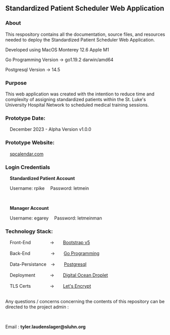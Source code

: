 <html>
    <body>
        <h2>Standardized Patient Scheduler Web Application</h2>
        <h3>About</h3>
        <p>This respository contains all the documentation, source files, and resources needed to deploy 
            the Standardized Patient Scheduler Web Application.</p>
        <p>Developed using MacOS Monterey 12.6 Apple M1</p>
        <p>Go Programming Version -> go1.19.2 darwin/amd64</p>
        <p>Postgresql Version -> 14.5</p>
        <h3>Purpose</h3>
        <p>This web application was created with the intention to reduce time and complexity of assigning standardized patients within the St. Luke's University Hospital Network to scheduled medical training sessions.</p>
        <h3>Prototype Date:</h3>
        &#8195;December 2023 - Alpha Version v1.0.0</br>
        <h3>Prototype Website:</h3>
        &#8195;<a href="https://spcalendar.com">spcalendar.com</a>
        <h3>Login Credentials</h3>
            <p>
                &emsp;<b>Standardized Patient Account</b>
    </p><p>
            &emsp;Username: rpike
            &emsp;Password: letmein
            </p></br>
         <p>
                &emsp;<b>Manager Account</b>
    </p><p>
            &emsp;Username: egarey
            &emsp;Password: letmeinman
            </p>
        <h3>Technology Stack:</h3>
        &#8195;Front-End&#8195;&#8195;&#8195;&#8195; ->&#8195;&#8195;<a href="https://getbootstrap.com/">Bootstrap v5</a></br></br>
        &#8195;Back-End &#8195;&#8195;&#8195;&#8195; ->&#8195;&#8195;<a href="https://go.dev">Go Programming</a></br></br>
        &#8195;Data-Persistance&#8195;->&#8195;&#8195;<a href="https://www.postgresql.org/">Postgresql</a></br></br>
        &#8195;Deployment&#8195;&#8195;&#8195; ->&#8195;&#8195;<a href="https://www.digitalocean.com/products/droplets">Digital Ocean Droplet</a></br></br>
        &#8195;TLS Certs&#8195;&#8195;&#8195;&#8195; ->&#8195;&#8195;<a href="https://letsencrypt.org/">Let's Encrypt</a> </br></br>
        <p>Any questions / concerns concerning the contents of this repository can be directed to the project admin :</p></br> 
        <p>Email : <b>tyler.laudenslager@sluhn.org</b></p></br>
    </body>
</html>
